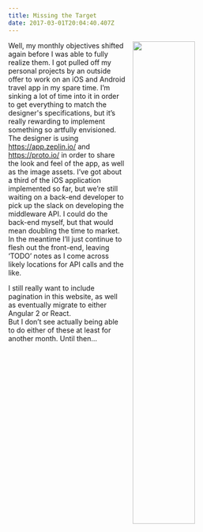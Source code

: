 ```yaml
---
title: Missing the Target
date: 2017-03-01T20:04:40.407Z
---
```

<img style="float: right; margin:0 0 1em 1em; width: 50%" src="/img/blog/target.jpg"/>

Well, my monthly objectives shifted again before I was able to fully realize them.  I got pulled off my personal 
projects by an outside offer to work on an iOS and Android travel app in my spare time.  I’m sinking a lot of time 
into it in order to get everything to match the designer's specifications, but it’s really rewarding to implement 
something so artfully envisioned.  The designer is using https://app.zeplin.io/ and https://proto.io/ in order to share 
the look and feel of the app, as well as the image assets.  I’ve got about a third of the iOS application implemented 
so far, but we’re still waiting on a back-end developer to pick up the slack on developing the middleware API.  I could 
do the back-end myself, but that would mean doubling the time to market.  In the meantime I’ll just continue to flesh 
out the front-end, leaving ‘TODO’ notes as I come across likely locations for API calls and the like.  

I still really want to include pagination in this website, as well as eventually migrate to either Angular 2 or React.  
But I don’t see actually being able to do either of these at least for another month.  Until then...






